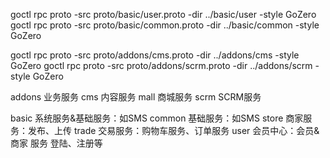 goctl rpc proto -src proto/basic/user.proto -dir ../basic/user -style GoZero
goctl rpc proto -src proto/basic/common.proto -dir ../basic/common -style GoZero


goctl rpc proto -src proto/addons/cms.proto -dir ../addons/cms -style GoZero
goctl rpc proto -src proto/addons/scrm.proto -dir ../addons/scrm -style GoZero

addons              业务服务
    cms             内容服务
    mall            商城服务
    scrm            SCRM服务
    
basic               系统服务&基础服务：如SMS
    common          基础服务：如SMS
    store           商家服务：发布、上传
    trade           交易服务：购物车服务、订单服务
    user            会员中心：会员&商家 服务 登陆、注册等